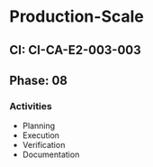 # Production-Scale

## CI: CI-CA-E2-003-003
## Phase: 08

### Activities
- Planning
- Execution
- Verification
- Documentation
